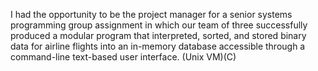 I had the opportunity to be the project manager for a senior systems programming group assignment in which our team of three successfully produced a modular program that interpreted, sorted, and stored binary data for airline flights into an in-memory database accessible through a command-line text-based user interface. (Unix VM)(C)
